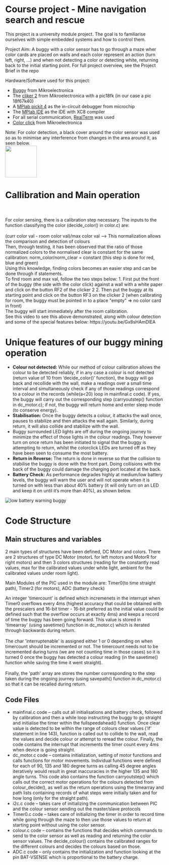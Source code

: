 # Course project - Mine navigation search and rescue

This project is a university module project.
The goal is to familiarise ourselves with simple embedded systems and how to control them. 

Project Aim: A buggy with a color sensor has to go through a maze wher color cards are placed on walls and each color represent an action (turn left, right, ...) and when not detecting a color or detecting white, returning back to the initial starting point. 
For full project overview, see the Project Brief in the repo

Hardware/Software used for this project:
- [Buggy][1] from Mikroelectronica
- The [cliker 2][2] from Mikroelectronica with a pic18fk (in our case a pic 18f67k40)
- A [MPlab pickit 4][3] as the in-circuit debugger from microchip
- The [MPlab IDE][4] as the IDE with XC8 compiler
- For all serial communication, [RealTerm][5] was used 
- [Color click][6] from Mikroelectronica

Note: For color detection, a black cover around the color sensor was used so as to minimise any interference from changes in the area around it, as seen below. <br>
<img src="https://user-images.githubusercontent.com/111131762/207319352-69f9c67b-fe12-4777-8931-8bb905875e90.png" width="100">

# Callibration and Main operation
<br>
<br>
For color sensing, there is a calibration step necessary. The inputs to the function classifying the color (decide_color() in color.c) are: <br>
<br>
(curr color val - room color val)/max color val  --> This normalization allows the comparison and detection of colours
<br>
Then, through testing, it has been observed that the ratio of those normalized colors to the normalised clear is constant for the same calibration: norm_color/norm_clear = constant (this step is done for red, blue and green)
<br>
Using this knowledge, finding colors becomes an easier step and can be done through if statements.
<br>
To find room and max val, follow the two steps below:
1. First put the front of the buggy (the side with the color click) against a wall with a white paper and click on the button RF2 of the clicker 2
2. Then put the buggy at its starting point and click on the button RF3 on the clicker 2 (when calibrating for room, the buggy must be pointed in to a place "empty" => no color card in front) 
<br>
The buggy will start immediately after the room calibration.
<br>
See this video to see this above demonstrated, along with colour detection and some of the special features below: https://youtu.be/Gx8sHAmDlEA 

# Unique features of our buggy mining operation
- **Colour not detected:** While our method of colour calibration allows the colour to be detected reliably, if in any case a colour is not detected (return value of 10 from ‘decide_color()’ function), the buggy will go back and recollide with the wall, make a readings over a small time interval and simultaneously check if any of those readings correspond to a colour in the records (while(a<20) loop in mainfinal.c code).  If yes, the buggy will carry out the corresponding step (carryoutstep() function in dc_motor.c); if not, the buggy will return home and enter sleep mode (to conserve energy).
- **Stabilisation:** Once the buggy detects a colour, it attacks the wall once, pauses to stabilize and then attacks the wall again. Similarly, during return, it will also collide and stabilize with the wall.
- Buggy surrounded LED lights are off during the ongoing journey to minimize the effect of those lights in the colour readings. They however turn on once return has been initiated to signal that the buggy is attempting to return, whilst the colorclick LEDs are turned off as they have been seen to consume the most battery. 
- **Return in Reverse:** The return is done in reverse so that the collision to stabilise the buggy is done with the front part. Doing collisions with the back of the buggy could damage the charging port located at the back.
- **Battery Check:** As performance degrades highly at medium/low battery levels, the buggy will warn the user and will not operate when it is turned on with less than about 40% battery (it will only turn on an LED and keep it on until it’s more than 40%), as shown below.<br>

![low battery warning buggy](https://user-images.githubusercontent.com/111131762/207319460-22a9d1ea-7d34-4d9c-be61-b5fbd6f40faa.png)

# Code Structure

## Main structures and variables
2 main types of structures have been defined, DC Motor and colors. There are 2 structures of type DC Motor (motorL for left motors and MotorR for right motors) and then 3 colors structures (reading for the constantly read values, max for the calibrated values under white light, ambient for the calibrated values under room light).

Main Modules of the PIC used in the module are: Timer0(to time straight path), Timer2 (for motors), ADC (battery check)

An integer 'timercount' is defined which incremenets in the interrupt when Timer0 overflows every 4ms (highest accuracy that could be obtained with the prescalers and 16-bit timer - 16-bit preferred as the initial value could be defined such that the overflow occurs at exactly 4ms) and keeps a record of time the buggy has been going forward. This value is stored in 'timearray' (using savetime() function in dc_motor.c) which is iterated through backwards during return.<br>
<br>
The char 'interruptenable' is assigned either 1 or 0 depending on when timercount should be incremented or not. The timercount needs not to be incremented during turns (we are not counting time in those cases) so it is turned 0 once the buggy has detected a colour reading (in the savetime() function while saving the time it went straight). <br>
<br>
Finally, the 'path' array are stores the number corresponding to the step taken during the ongoing journey (using savepath() function in dc_motor.c) so that it can be recalled during return.

## Code Files
- mainfinal.c code – calls out all initialisations and battery check, followed by calibration and then a while loop instructing the buggy to go straight and initialise the timer within the fullspeedahead() function. Once clear value is detected to be within the range of colours clear values (‘if’ statement in line 143), function is called out to collide to the wall, read the values and decide colour or attempt to reread the colour. Finally, the code contains the interrupt that increments the timer count every 4ms when device is going straight.
- dc_motor.c code – contains initialization, setting of motor functions and calls functions for motor movements. Individual functions were defined for each of 90, 135 and 180 degree turns as calling 45 degree angles iteratively would result in great inaccuracies in the higher 135 and 180 angle turns. This code also contains the function carryoutstep() which calls out the correct motor operations for the colours detected from colour_decide(), as well as the return operations using the timearray and path lists containing records of what steps were initially taken and for how long (only for the straight path).
- i2c.c code – takes care of initializing the communication between PIC and the colour sensor sending out the master/slave protocols 
- Timer0.c code – takes care of initializing the timer in order to record time while going through the maze to then use those values to return at starting point without using the color sensor.
- colour.c code – contains the functions that decides which commands to send to the color sensor as well as reading and returning the color sensor values. The decide_colour() contains the calibrated ranges for the different colours and decides the colours based on those.
- ADC.c code – only contains the initialization and function looking at the pin BAT-VSENSE which is proportional to the battery charge.


[1]:https://www.mikroe.com/buggy
[2]:https://www.mikroe.com/clicker-2-pic18fk
[3]:https://www.microchip.com/en-us/development-tool/PG164140
[4]:https://www.microchip.com/en-us/tools-resources/develop/mplab-x-ide
[5]:https://realterm.sourceforge.io/
[6]:https://www.mikroe.com/color-click
